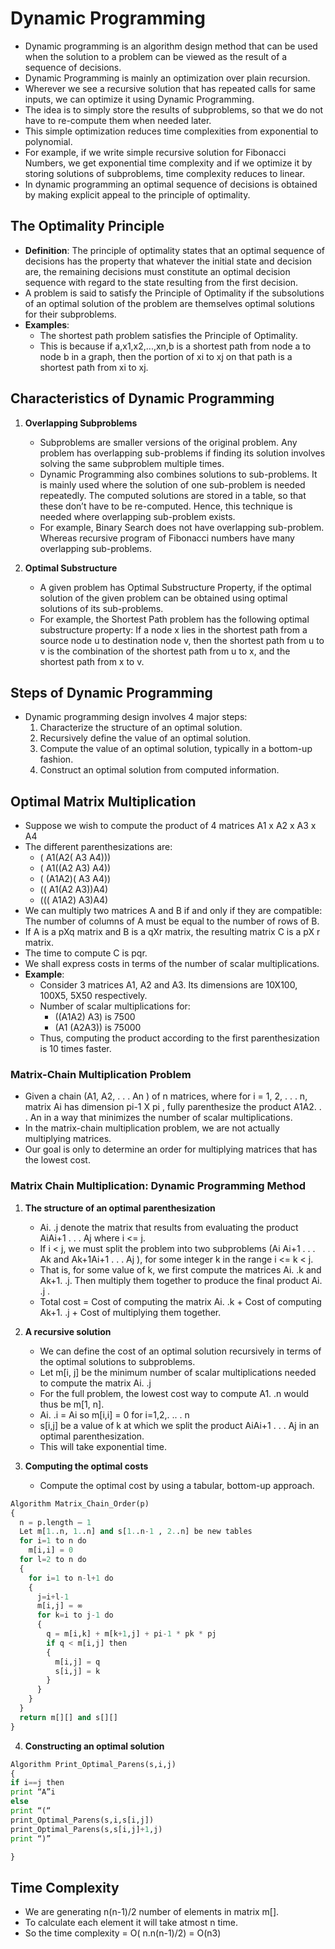 # Dynamic Programming

- Dynamic programming is an algorithm design method that can be used when the solution to a problem can be viewed as the result of a sequence of decisions.
- Dynamic Programming is mainly an optimization over plain recursion.
- Wherever we see a recursive solution that has repeated calls for same inputs, we can optimize it using Dynamic Programming.
- The idea is to simply store the results of subproblems, so that we do not have to re-compute them when needed later.
- This simple optimization reduces time complexities from exponential to polynomial.
- For example, if we write simple recursive solution for Fibonacci Numbers, we get exponential time complexity and if we optimize it by storing solutions of subproblems, time complexity reduces to linear.
- In dynamic programming an optimal sequence of decisions is obtained by making explicit appeal to the principle of optimality.

## The Optimality Principle

- **Definition**: The principle of optimality states that an optimal sequence of decisions has the property that whatever the initial state and decision are, the remaining decisions must constitute an optimal decision sequence with regard to the state resulting from the first decision.
- A problem is said to satisfy the Principle of Optimality if the subsolutions of an optimal solution of the problem are themselves optimal solutions for their subproblems.
- **Examples**:
  - The shortest path problem satisfies the Principle of Optimality.
  - This is because if a,x1,x2,...,xn,b is a shortest path from node a to node b in a graph, then the portion of xi to xj on that path is a shortest path from xi to xj.

## Characteristics of Dynamic Programming

1. **Overlapping Subproblems**
   - Subproblems are smaller versions of the original problem. Any problem has overlapping sub-problems if finding its solution involves solving the same subproblem multiple times.
   - Dynamic Programming also combines solutions to sub-problems. It is mainly used where the solution of one sub-problem is needed repeatedly. The computed solutions are stored in a table, so that these don’t have to be re-computed. Hence, this technique is needed where overlapping sub-problem exists.
   - For example, Binary Search does not have overlapping sub-problem. Whereas recursive program of Fibonacci numbers have many overlapping sub-problems.

2. **Optimal Substructure**
   - A given problem has Optimal Substructure Property, if the optimal solution of the given problem can be obtained using optimal solutions of its sub-problems.
   - For example, the Shortest Path problem has the following optimal substructure property: If a node x lies in the shortest path from a source node u to destination node v, then the shortest path from u to v is the combination of the shortest path from u to x, and the shortest path from x to v.

## Steps of Dynamic Programming

- Dynamic programming design involves 4 major steps:
  1. Characterize the structure of an optimal solution.
  2. Recursively define the value of an optimal solution.
  3. Compute the value of an optimal solution, typically in a bottom-up fashion.
  4. Construct an optimal solution from computed information.

## Optimal Matrix Multiplication

- Suppose we wish to compute the product of 4 matrices A1 x A2 x A3 x A4
- The different parenthesizations are:
  - ( A1(A2( A3 A4)))
  - ( A1((A2 A3) A4))
  - ( (A1A2)( A3 A4))
  - (( A1(A2 A3))A4)
  - ((( A1A2) A3)A4)
- We can multiply two matrices A and B if and only if they are compatible: The number of columns of A must be equal to the number of rows of B.
- If A is a pXq matrix and B is a qXr matrix, the resulting matrix C is a pX r matrix.
- The time to compute C is pqr.
- We shall express costs in terms of the number of scalar multiplications.
- **Example**:
  - Consider 3 matrices A1, A2 and A3. Its dimensions are 10X100, 100X5, 5X50 respectively.
  - Number of scalar multiplications for:
    - ((A1A2) A3) is 7500
    - (A1 (A2A3)) is 75000
  - Thus, computing the product according to the first parenthesization is 10 times faster.

### Matrix-Chain Multiplication Problem

- Given a chain (A1, A2, . . . An ) of n matrices, where for i = 1, 2, . . . n, matrix Ai has dimension pi-1 X pi , fully parenthesize the product A1A2. . . An in a way that minimizes the number of scalar multiplications.
- In the matrix-chain multiplication problem, we are not actually multiplying matrices.
- Our goal is only to determine an order for multiplying matrices that has the lowest cost.

### Matrix Chain Multiplication: Dynamic Programming Method

1. **The structure of an optimal parenthesization**
   - Ai. .j denote the matrix that results from evaluating the product AiAi+1 . . . Aj where i <= j.
   - If i < j, we must split the problem into two subproblems (Ai Ai+1 . . . Ak and Ak+1Ai+1 . . . Aj ), for some integer k in the range i <= k < j.
   - That is, for some value of k, we first compute the matrices Ai. .k and Ak+1. .j. Then multiply them together to produce the final product Ai. .j .
   - Total cost = Cost of computing the matrix Ai. .k + Cost of computing Ak+1. .j + Cost of multiplying them together.

2. **A recursive solution**
   - We can define the cost of an optimal solution recursively in terms of the optimal solutions to subproblems.
   - Let m[i, j] be the minimum number of scalar multiplications needed to compute the matrix Ai. .j
   - For the full problem, the lowest cost way to compute A1. .n would thus be m[1, n].
   - Ai. .i = Ai so m[i,i] = 0 for i=1,2,. .. . n
   - s[i,j] be a value of k at which we split the product AiAi+1 . . . Aj in an optimal parenthesization.
   - This will take exponential time.

3. **Computing the optimal costs**
   - Compute the optimal cost by using a tabular, bottom-up approach.

```python
Algorithm Matrix_Chain_Order(p)
{
  n = p.length – 1
  Let m[1..n, 1..n] and s[1..n-1 , 2..n] be new tables
  for i=1 to n do
    m[i,i] = 0
  for l=2 to n do
  {
    for i=1 to n-l+1 do
    {
      j=i+l-1
      m[i,j] = ∞
      for k=i to j-1 do
      {
        q = m[i,k] + m[k+1,j] + pi-1 * pk * pj
        if q < m[i,j] then
        {
          m[i,j] = q
          s[i,j] = k
        }
      }
    }
  }
  return m[][] and s[][]
}
```

4. **Constructing an optimal solution**
   
```python
Algorithm Print_Optimal_Parens(s,i,j)
{
if i==j then
print “A”i
else
print “(“
print_Optimal_Parens(s,i,s[i,j])
print_Optimal_Parens(s,s[i,j]+1,j)
print “)”

}
```

## Time Complexity
- We are generating n(n-1)/2 number of elements in matrix m[].
- To calculate each element it will take atmost n time.
- So the time complexity = O( n.n(n-1)/2) = O(n3)



